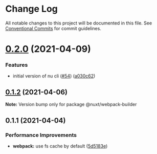 # Change Log

All notable changes to this project will be documented in this file.
See [Conventional Commits](https://conventionalcommits.org) for commit guidelines.

# [0.2.0](https://github.com/nuxt/framework/compare/@nuxt/webpack-builder@0.1.2...@nuxt/webpack-builder@0.2.0) (2021-04-09)


### Features

* initial version of nu cli ([#54](https://github.com/nuxt/framework/issues/54)) ([a030c62](https://github.com/nuxt/framework/commit/a030c62d29ba871f94a7152c7d5fa36d4de1d3b6))





## [0.1.2](https://github.com/nuxt/framework/compare/@nuxt/webpack-builder@0.1.1...@nuxt/webpack-builder@0.1.2) (2021-04-06)

**Note:** Version bump only for package @nuxt/webpack-builder





## 0.1.1 (2021-04-04)


### Performance Improvements

* **webpack:** use fs cache by default ([5d5183e](https://github.com/nuxt/framework/commit/5d5183ee82f0d1567934c9cd13160bf84bddd8d3))
